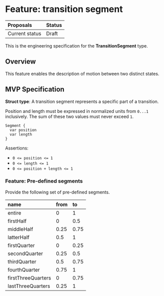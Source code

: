 # Feature: transition segment

| Proposals | Status |
|:------------------|:-------|
| Current status | Draft |

This is the engineering specification for the **TransitionSegment** type.

## Overview

This feature enables the description of motion between two distinct states.

## MVP Specification

**Struct type**: A transition segment represents a specific part of a transition.

Position and length must be expressed in normalized units from `0...1` inclusively. The sum of these two values must never exceed `1`.

```
Segment {
  var position
  var length
}
```

Assertions:

- `0 <= position <= 1`
- `0 <= length <= 1`
- `0 <= position + length <= 1`

### Feature: Pre-defined segments

Provide the following set of pre-defined segments.

| name | from | to |
|:---- |:---- |:-- |
| entire | 0 | 1 |
| firstHalf | 0 | 0.5 |
| middleHalf | 0.25 | 0.75 |
| latterHalf | 0.5 | 1 |
| firstQuarter | 0 | 0.25 |
| secondQuarter | 0.25 | 0.5 |
| thirdQuarter | 0.5 | 0.75 |
| fourthQuarter | 0.75 | 1 |
| firstThreeQuarters | 0 | 0.75 |
| lastThreeQuarters | 0.25 | 1 |

